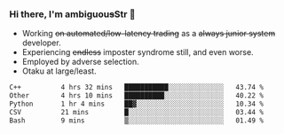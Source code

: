 ### Hi there, I'm ambiguou~~s~~Str 👋

<!--
**ambiguoustexture/ambiguoustexture** is a ✨ _special_ ✨ repository because its `README.md` (this file) appears on your GitHub profile.

Here are some ideas to get you started:
-->
- Working ~~on automated/low-latency trading~~ as a ~~always junior system~~ developer.
- Experiencing ~~endless~~ imposter syndrome still, and even worse.
- Employed by adverse selection.
- Otaku at large/least.

<!--START_SECTION:waka-->

```txt
C++          4 hrs 32 mins   ███████████░░░░░░░░░░░░░░   43.74 %
Other        4 hrs 10 mins   ██████████░░░░░░░░░░░░░░░   40.22 %
Python       1 hr 4 mins     ██▓░░░░░░░░░░░░░░░░░░░░░░   10.34 %
CSV          21 mins         █░░░░░░░░░░░░░░░░░░░░░░░░   03.44 %
Bash         9 mins          ▒░░░░░░░░░░░░░░░░░░░░░░░░   01.49 %
```

<!--END_SECTION:waka-->
